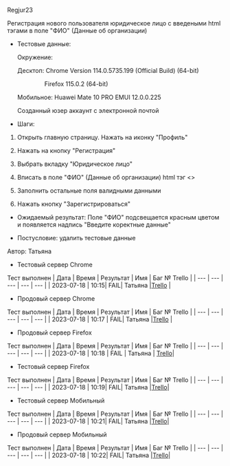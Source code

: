 Regjur23

Регистрация нового пользователя юридическое лицо с введеными html тэгами в поле "ФИО" (Данные об организации)

* Тестовые данные: 
  
  Окружение:
  
  Десктоп: Chrome Version 114.0.5735.199 (Official Build) (64-bit)
  
                  Firefox 115.0.2 (64-bit)
  
  Мобильное: Huawei Mate 10 PRO EMUI 12.0.0.225
  
  Созданный юзер аккаунт с электронной почтой

* Шаги:
1. Открыть главную страницу. Нажать на иконку "Профиль"

2. Нажать на кнопку "Регистрация"

3. Выбрать вкладку "Юридическое лицо"

4. Вписать в поле "ФИО" (Данные об организации) html тэг <>

5. Заполнить остальные поля валидными данными

6. Нажать кнопку "Зарегистрироваться"
* Ожидаемый результат: Поле "ФИО" подсвещается красным цветом и появляется надпись "Введите коректные данные"

* Постусловие: удалить тестовые данные

Автор: Татьяна

* Тестовый сервер Chrome

Тест выполнен
| Дата | Время | Результат | Имя | Баг № Trello |
| --- | --- | --- | --- | --- |
| 2023-07-18 | 10:15| FAIL| Татьяна |[Trello](https://trello.com/c/e3MBE67x) | 

* Продовый сервер Chrome

Тест выполнен
| Дата | Время | Результат | Имя | Баг № Trello |
| --- | --- | --- | --- | --- |
| 2023-07-18 | 10:17 | FAIL| Татьяна |[Trello](https://trello.com/c/e3MBE67x) | 

- Продовый сервер Firefox

Тест выполнен
| Дата | Время | Результат | Имя | Баг № Trello |
| --- | --- | --- | --- | --- |
| 2023-07-18 | 10:18 | FAIL | Татьяна | [Trello](https://trello.com/c/e3MBE67x)|

- Тестовый сервер Firefox

Тест выполнен
| Дата | Время | Результат | Имя | Баг № Trello |
| --- | --- | --- | --- | --- |
| 2023-07-18 | 10:19| FAIL| Татьяна |[Trello](https://trello.com/c/e3MBE67x)|

- Тестовый сервер Мобильный

Тест выполнен
| Дата | Время | Результат | Имя | Баг № Trello |
| --- | --- | --- | --- | --- |
| 2023-07-18 | 10:21| FAIL| Татьяна |[Trello](https://trello.com/c/e3MBE67x)|

- Продовый сервер Мобильный

Тест выполнен
| Дата | Время | Результат | Имя | Баг № Trello |
| --- | --- | --- | --- | --- |
| 2023-07-18 | 10:22| FAIL| Татьяна |[Trello](https://trello.com/c/e3MBE67x)|
